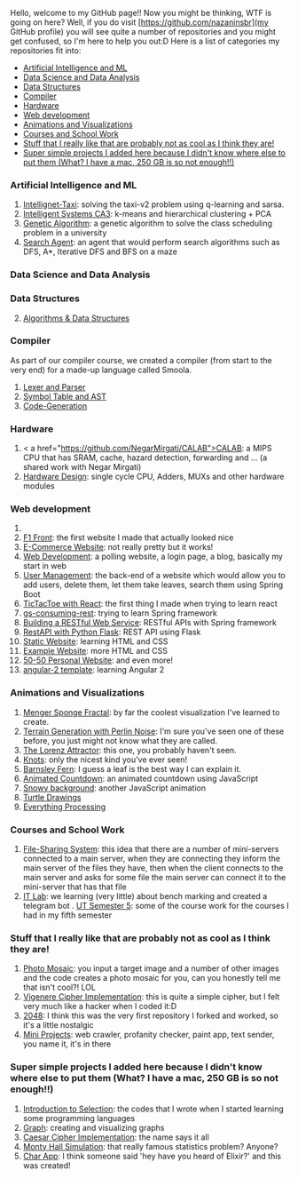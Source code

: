 Hello, welcome to my GitHub page!! Now you might be thinking, WTF is going on here? Well, if you do visit [https://github.com/nazaninsbr](my GitHub profile) you will see quite a number of repositories and you might get confused, so I'm here to help you out:D
Here is a list of categories my repositories fit into:
* [Artificial Intelligence and ML](#ai)
* [Data Science and Data Analysis](#ds)
* [Data Structures](#data)
* [Compiler](#compiler)
* [Hardware](#hardware)
* [Web development](#web)
* [Animations and Visualizations](#animation)
* [Courses and School Work](#course)
* [Stuff that I really like that are probably not as cool as I think they are!](#cool)
* [Super simple projects I added here because I didn't know where else to put them (What? I have a mac, 250 GB is so not enough!!)](#simple)

<h3 id="ai">Artificial Intelligence and ML</h3>

1. <a href="https://github.com/nazaninsbr/Intellignet-Taxi">Intellignet-Taxi</a>: solving the taxi-v2 problem using q-learning and sarsa. 
2. <a href="https://github.com/nazaninsbr/Intelligent-Systems-CA3">Intelligent Systems CA3</a>: k-means and hierarchical clustering + PCA
3. <a href="https://github.com/nazaninsbr/Genetic-Algorithm">Genetic Algorithm</a>: a genetic algorithm to solve the class scheduling problem in a university 
4. <a href="https://github.com/nazaninsbr/Search-Agent">Search Agent</a>: an agent that would perform search algorithms such as DFS, A*, Iterative DFS and BFS on a maze

<h3 id="ds">Data Science and Data Analysis</h3>
<h3 id="data">Data Structures</h3>

2. <a href="https://github.com/nazaninsbr/Algorithms-DataStructure">Algorithms & Data Structures</a>

<h3 id="compiler">Compiler</h3>

As part of our compiler course, we created a compiler (from start to the very end) for a made-up language called Smoola. 

1. <a href="https://github.com/nazaninsbr/Lexer-and-Parser">Lexer and Parser</a>
2. <a href="https://github.com/nazaninsbr/Symbol-Table-and-AST">Symbol Table and AST</a>
3. <a href="https://github.com/nazaninsbr/Code-Generation">Code-Generation</a>

<h3 id="hardware">Hardware</h3>

1. < a href="https://github.com/NegarMirgati/CALAB">CALAB</a>: a MIPS CPU that has SRAM, cache, hazard detection, forwarding and ... (a shared work with Negar Mirgati)
2. <a href="https://github.com/nazaninsbr/Hardware-Design">Hardware Design</a>: single cycle CPU, Adders, MUXs and other hardware modules

<h3 id="web">Web development</h3>

1. 
2. <a href="https://github.com/nazaninsbr/F1-Front-Final">F1 Front</a>: the first website I made that actually looked nice
3. <a href="https://github.com/nazaninsbr/E-Commerce-Website">E-Commerce Website</a>: not really pretty but it works!
4. <a href="https://github.com/nazaninsbr/Web-Development">Web Development</a>: a polling website, a login page, a blog, basically my start in web
5. <a href="https://github.com/nazaninsbr/User-Management">User Management</a>: the back-end of a website which would allow you to add users, delete them, let them take leaves, search them using Spring Boot
6. <a href="https://github.com/nazaninsbr/TicTacToe-with-React">TicTacToe with React</a>: the first thing I made when trying to learn react
7. <a href="https://github.com/nazaninsbr/gs-consuming-rest">gs-consuming-rest</a>: trying to learn Spring framework
8. <a href="https://github.com/nazaninsbr/Building-a-RESTful-Web-Service">Building a RESTful Web Service</a>: RESTful APIs with Spring framework
9. <a href="https://github.com/nazaninsbr/RestAPI-with-Python-Flask">RestAPI with Python Flask</a>: REST API using Flask 
10. <a href="https://github.com/nazaninsbr/Static-Website">Static Website</a>: learning HTML and CSS
11. <a href="https://github.com/nazaninsbr/Example-Website">Example Website</a>: more HTML and CSS
12. <a href="https://github.com/nazaninsbr/50-50-Personal-Website">50-50 Personal Website</a>: and even more!
13. <a href="https://github.com/nazaninsbr/angular-2-template">angular-2 template</a>: learning Angular 2


<h3 id="animation">Animations and Visualizations</h3>

1. <a href="https://github.com/nazaninsbr/Menger-Sponge-Fractal">Menger Sponge Fractal</a>: by far the coolest visualization I've learned to create. 
2. <a href="https://github.com/nazaninsbr/Terrain-Generation-with-Perlin-Noise">Terrain Generation with Perlin Noise</a>: I'm sure you've seen one of these before, you just might not know what they are called. 
3. <a href="https://github.com/nazaninsbr/The-Lorenz-Attractor">The Lorenz Attractor</a>: this one, you probably haven't seen. 
4. <a href="https://github.com/nazaninsbr/Knots">Knots</a>: only the nicest kind you've ever seen!
5. <a href="https://github.com/nazaninsbr/Barnsley-Fern">Barnsley Fern</a>: I guess a leaf is the best way I can explain it. 
6. <a href="https://github.com/nazaninsbr/Animated-Countdown">Animated Countdown</a>: an animated countdown using JavaScript
7. <a href="https://github.com/nazaninsbr/Snowy-Background">Snowy background</a>: another JavaScript animation
8. <a href="https://github.com/nazaninsbr/Turtle-Drawings">Turtle Drawings</a>
9. <a href="https://github.com/nazaninsbr/Everything-Processing">Everything Processing</a>

<h3 id="course">Courses and School Work</h3>

1. <a href="https://github.com/nazaninsbr/File-Sharing-System">File-Sharing System</a>: this idea that there are a number of mini-servers connected to a main server, when they are connecting they inform the main server of the files they have, then when the client connects to the main server and asks for some file the main server can connect it to the mini-server that has that file
2. <a href="https://github.com/nazaninsbr/IT-Lab">IT Lab</a>: we learning (very little) about bench marking and created a telegram bot
. <a href="https://github.com/nazaninsbr/UT-Semester5">UT Semester 5</a>: some of the course work for the courses I had in my fifth semester

<h3 id="cool">Stuff that I really like that are probably not as cool as I think they are!</h3>

1. <a href="https://github.com/nazaninsbr/Photo-Mosaic">Photo Mosaic</a>: you input a target image and a number of other images and the code creates a photo mosaic for you, can you honestly tell me that isn't cool?! LOL
2. <a href="https://github.com/nazaninsbr/Vigenere-Cipher-Implementation">Vigenere Cipher Implementation</a>: this is quite a simple cipher, but I felt very much like a hacker when I coded it:D
3. <a href="https://github.com/nazaninsbr/2048">2048</a>: I think this was the very first repository I forked and worked, so it's a little nostalgic
4. <a href="https://github.com/nazaninsbr/Mini-Projects">Mini Projects</a>: web crawler, profanity checker, paint app, text sender, you name it, it's in there

<h3 id="simple">Super simple projects I added here because I didn't know where else to put them (What? I have a mac, 250 GB is so not enough!!)</h3>

1. <a href="https://github.com/nazaninsbr/Introduction-to-Selection">Introduction to Selection</a>: the codes that I wrote when I  started learning some programming languages 
2. <a href="https://github.com/nazaninsbr/Graph">Graph</a>: creating and visualizing graphs 
3. <a href="https://github.com/nazaninsbr/Caesar-Cipher-Implementation">Caesar Cipher Implementation</a>: the name says it all
4. <a href="https://github.com/nazaninsbr/Monty-Hall-Simulation">Monty Hall Simulation</a>: that really famous statistics problem? Anyone?
5. <a href="https://github.com/nazaninsbr/Chat-App">Char App</a>: I think someone said 'hey have you heard of Elixir?' and this was created!

